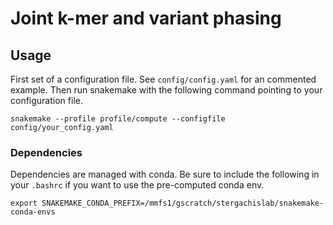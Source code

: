 # Joint k-mer and variant phasing

## Usage
First set of a configuration file. See `config/config.yaml` for an commented example. 
Then run snakemake with the following command pointing to your configuration file.
```
snakemake --profile profile/compute --configfile config/your_config.yaml
```

### Dependencies 
Dependencies are managed with conda. Be sure to include the following in your `.bashrc` if you want to use the pre-computed conda env. 
```
export SNAKEMAKE_CONDA_PREFIX=/mmfs1/gscratch/stergachislab/snakemake-conda-envs
```